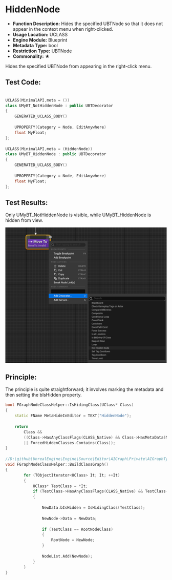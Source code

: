 # HiddenNode

- **Function Description:** Hides the specified UBTNode so that it does not appear in the context menu when right-clicked.
- **Usage Location:** UCLASS
- **Engine Module:** Blueprint
- **Metadata Type:** bool
- **Restriction Type:** UBTNode
- **Commonality:** ★

Hides the specified UBTNode from appearing in the right-click menu.

## Test Code:

```cpp

UCLASS(MinimalAPI,meta = ())
class UMyBT_NotHiddenNode : public UBTDecorator
{
	GENERATED_UCLASS_BODY()

	UPROPERTY(Category = Node, EditAnywhere)
	float MyFloat;
};

UCLASS(MinimalAPI,meta = (HiddenNode))
class UMyBT_HiddenNode : public UBTDecorator
{
	GENERATED_UCLASS_BODY()

	UPROPERTY(Category = Node, EditAnywhere)
	float MyFloat;
};

```

## Test Results:

Only UMyBT_NotHiddenNode is visible, while UMyBT_HiddenNode is hidden from view.

![Untitled](Untitled.png)

## Principle:

The principle is quite straightforward; it involves marking the metadata and then setting the bIsHidden property.

```cpp
bool FGraphNodeClassHelper::IsHidingClass(UClass* Class)
{
	static FName MetaHideInEditor = TEXT("HiddenNode");

	return
		Class &&
		((Class->HasAnyClassFlags(CLASS_Native) && Class->HasMetaData(MetaHideInEditor))
		|| ForcedHiddenClasses.Contains(Class));
}

//D:\github\UnrealEngine\Engine\Source\Editor\AIGraph\Private\AIGraphTypes.cpp
void FGraphNodeClassHelper::BuildClassGraph()
{
		for (TObjectIterator<UClass> It; It; ++It)
		{
			UClass* TestClass = *It;
			if (TestClass->HasAnyClassFlags(CLASS_Native) && TestClass->IsChildOf(RootNodeClass))
			{

				NewData.bIsHidden = IsHidingClass(TestClass);

				NewNode->Data = NewData;

				if (TestClass == RootNodeClass)
				{
					RootNode = NewNode;
				}

				NodeList.Add(NewNode);
			}
		}
}
```